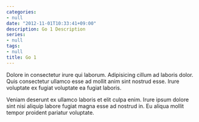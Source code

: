 ```yaml
---
categories:
- null
date: "2012-11-01T10:33:41+09:00"
description: Go 1 Description
series:
- null
tags:
- null
title: Go 1
---
```


Dolore in consectetur irure qui laborum. Adipisicing cillum ad laboris dolor. Quis consectetur ullamco esse ad mollit anim sint nostrud esse. Irure voluptate ex fugiat voluptate ea fugiat laboris.

Veniam deserunt ex ullamco laboris et elit culpa enim. Irure ipsum dolore sint nisi aliquip labore fugiat magna esse ad nostrud in. Eu aliqua mollit tempor proident pariatur voluptate.